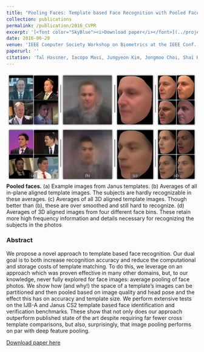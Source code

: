 ```yaml
---
title: "Pooling Faces: Template based Face Recognition with Pooled Face Images"
collection: publications
permalink: /publication/2016_CVPR
excerpt: '[<font color="SkyBlue"><i>Download paper</i></font>](../projects/PoolingFaces/Hassner_CVPR_2016.pdf)'
date: 2016-06-20
venue: 'IEEE Computer Society Workshop on Biometrics at the IEEE Conf. on Computer Vision and Pattern Recognition (CVPR)'
paperurl: ''
citation: 'Tal Hassner, Iacopo Masi, Jungyeon Kim, Jongmoo Choi, Shai Harel, Prem Natarajan, Gerard Medioni (2016). &quot;Pooling Faces: Template based Face Recognition with Pooled Face Images.&quot; <i>IEEE Computer Society Workshop on Biometrics at the IEEE Conf. on Computer Vision and Pattern Recognition (CVPR)</i>.'
---
```


<img src='../projects/PoolingFaces/teaser.jpg'><br/>
<b>Pooled faces.</b> (a) Example images from Janus templates. (b) Averages of all in-plane aligned template images. The subjects
are hardly recognizable in these averages. (c) Averages of all 3D aligned template images. Though better than (b), these are over smoothed
and still hard to recognize. (d) Averages of 3D aligned images from four different face bins. These retain more high frequency information
and details necessary for recognizing the subjects in the photos

### Abstract
We propose a novel approach to template based face recognition. Our dual goal is to both increase recognition accuracy and reduce the computational and storage costs of template matching. To do this, we leverage on an approach which was proven effective in many other domains, but, to our knowledge, never fully explored for face images: average pooling of face photos. We show how (and why!) the space of a template’s images can be partitioned and then pooled based on image quality and head pose and the effect this has on accuracy and template size. We perform extensive tests on the IJB-A and Janus CS2 template based face identification and verification benchmarks. These show that not only does our approach outperform published state of the art despite requiring far fewer cross template comparisons, but also, surprisingly, that image pooling performs on par with deep feature pooling.


[Download paper here](../projects/PoolingFaces/Hassner_CVPR_2016.pdf)
